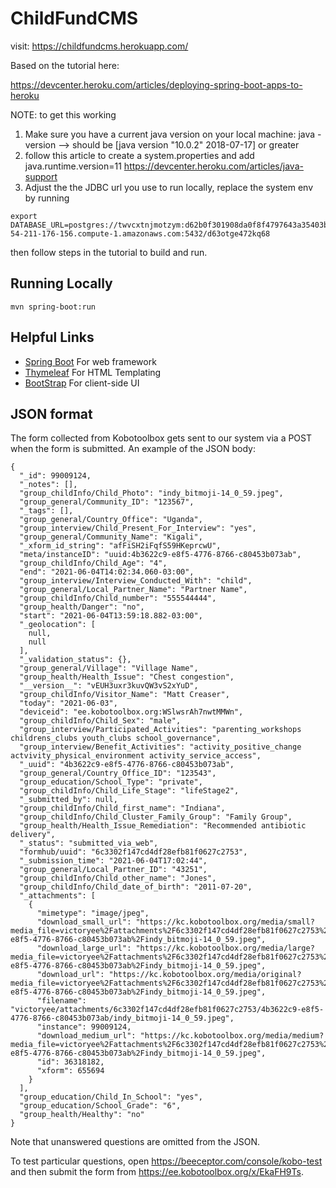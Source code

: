 # ChildFundCMS

visit: https://childfundcms.herokuapp.com/

Based on the tutorial here: 

https://devcenter.heroku.com/articles/deploying-spring-boot-apps-to-heroku

NOTE: to get this working 
1.  Make sure you have a current java version on your local machine:
java -version  --> should be [java version "10.0.2" 2018-07-17] or greater
2.  follow this article to create a system.properties and add java.runtime.version=11
https://devcenter.heroku.com/articles/java-support
3.  Adjust the the JDBC url you use to run locally, replace the system env by running 
 ```
 export DATABASE_URL=postgres://twvcxtnjmotzym:d62b0f301908da0f8f4797643a35403b63d9d42d6820a8aaec7c7c57ba9f3cc2@ec2-54-211-176-156.compute-1.amazonaws.com:5432/d63otge472kq68 
  ```

then follow steps in the tutorial to build and run. 

## Running Locally

```
mvn spring-boot:run
```

## Helpful Links

- [Spring Boot](https://spring.io/projects/spring-boot#overview) For web framework
- [Thymeleaf](https://www.thymeleaf.org/documentation.html) For HTML Templating
- [BootStrap](https://getbootstrap.com/docs/5.0) For client-side UI

## JSON format

The form collected from Kobotoolbox gets sent to our system via a POST when the form is submitted. An example of the JSON body:

```
{
  "_id": 99009124,
  "_notes": [],
  "group_childInfo/Child_Photo": "indy_bitmoji-14_0_59.jpeg",
  "group_general/Community_ID": "123567",
  "_tags": [],
  "group_general/Country_Office": "Uganda",
  "group_interview/Child_Present_For_Interview": "yes",
  "group_general/Community_Name": "Kigali",
  "_xform_id_string": "afFiSH2iFqfS59HKeprcwU",
  "meta/instanceID": "uuid:4b3622c9-e8f5-4776-8766-c80453b073ab",
  "group_childInfo/Child_Age": "4",
  "end": "2021-06-04T14:02:34.060-03:00",
  "group_interview/Interview_Conducted_With": "child",
  "group_general/Local_Partner_Name": "Partner Name",
  "group_childInfo/Child_number": "555544444",
  "group_health/Danger": "no",
  "start": "2021-06-04T13:59:18.882-03:00",
  "_geolocation": [
    null,
    null
  ],
  "_validation_status": {},
  "group_general/Village": "Village Name",
  "group_health/Health_Issue": "Chest congestion",
  "__version__": "vEUH3uxr3kuvQW3vS2xYuD",
  "group_childInfo/Visitor_Name": "Matt Creaser",
  "today": "2021-06-03",
  "deviceid": "ee.kobotoolbox.org:WSlwsrAh7nwtMMWn",
  "group_childInfo/Child_Sex": "male",
  "group_interview/Participated_Activities": "parenting_workshops childrens_clubs youth_clubs school_governance",
  "group_interview/Benefit_Activities": "activity_positive_change actvivity_physical_environment activity_service_access",
  "_uuid": "4b3622c9-e8f5-4776-8766-c80453b073ab",
  "group_general/Country_Office_ID": "123543",
  "group_education/School_Type": "private",
  "group_childInfo/Child_Life_Stage": "lifeStage2",
  "_submitted_by": null,
  "group_childInfo/Child_first_name": "Indiana",
  "group_childInfo/Child_Cluster_Family_Group": "Family Group",
  "group_health/Health_Issue_Remediation": "Recommended antibiotic delivery",
  "_status": "submitted_via_web",
  "formhub/uuid": "6c3302f147cd4df28efb81f0627c2753",
  "_submission_time": "2021-06-04T17:02:44",
  "group_general/Local_Partner_ID": "43251",
  "group_childInfo/Child_other_name": "Jones",
  "group_childInfo/Child_date_of_birth": "2011-07-20",
  "_attachments": [
    {
      "mimetype": "image/jpeg",
      "download_small_url": "https://kc.kobotoolbox.org/media/small?media_file=victoryee%2Fattachments%2F6c3302f147cd4df28efb81f0627c2753%2F4b3622c9-e8f5-4776-8766-c80453b073ab%2Findy_bitmoji-14_0_59.jpeg",
      "download_large_url": "https://kc.kobotoolbox.org/media/large?media_file=victoryee%2Fattachments%2F6c3302f147cd4df28efb81f0627c2753%2F4b3622c9-e8f5-4776-8766-c80453b073ab%2Findy_bitmoji-14_0_59.jpeg",
      "download_url": "https://kc.kobotoolbox.org/media/original?media_file=victoryee%2Fattachments%2F6c3302f147cd4df28efb81f0627c2753%2F4b3622c9-e8f5-4776-8766-c80453b073ab%2Findy_bitmoji-14_0_59.jpeg",
      "filename": "victoryee/attachments/6c3302f147cd4df28efb81f0627c2753/4b3622c9-e8f5-4776-8766-c80453b073ab/indy_bitmoji-14_0_59.jpeg",
      "instance": 99009124,
      "download_medium_url": "https://kc.kobotoolbox.org/media/medium?media_file=victoryee%2Fattachments%2F6c3302f147cd4df28efb81f0627c2753%2F4b3622c9-e8f5-4776-8766-c80453b073ab%2Findy_bitmoji-14_0_59.jpeg",
      "id": 36318182,
      "xform": 655694
    }
  ],
  "group_education/Child_In_School": "yes",
  "group_education/School_Grade": "6",
  "group_health/Healthy": "no"
}
```

Note that unanswered questions are omitted from the JSON.

To test particular questions, open https://beeceptor.com/console/kobo-test and then submit the form from https://ee.kobotoolbox.org/x/EkaFH9Ts.
